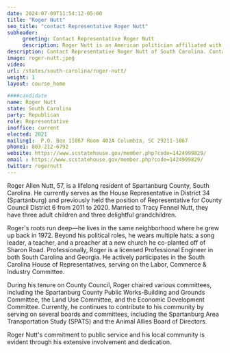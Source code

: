 ```yaml
---
date: 2024-07-09T11:54:12-05:00
title: "Roger Nutt"
seo_title: "contact Representative Roger Nutt"
subheader:
     greeting: Contact Representative Roger Nutt
     description: Roger Nutt is an American politician affiliated with the Republican Party. He serves as a member of the South Carolina House of Representatives, representing District 34, and assumed office on November 9, 2020.
description: Contact Representative Roger Nutt of South Carolina. Contact information for Roger Nutt includes email address, phone number, and mailing address.
image: roger-nutt.jpeg
video:
url: /states/south-carolina/roger-nutt/
weight: 1
layout: course_home

####candidate
name: Roger Nutt
state: South Carolina
party: Republican
role: Representative
inoffice: current
elected: 2021
mailing1:  P.O. Box 11867 Room 402A Columbia, SC 29211-1867
phone1: 803-212-6792
website: https://www.scstatehouse.gov/member.php?code=1424999829/
email : https://www.scstatehouse.gov/member.php?code=1424999829/
twitter: rogernutt
---
```

Roger Allen Nutt, 57, is a lifelong resident of Spartanburg County, South Carolina. He currently serves as the House Representative in District 34 (Spartanburg) and previously held the position of Representative for County Council District 6 from 2011 to 2020. Married to Tracy Fennel Nutt, they have three adult children and three delightful grandchildren.

Roger's roots run deep—he lives in the same neighborhood where he grew up back in 1972. Beyond his political roles, he wears multiple hats: a song leader, a teacher, and a preacher at a new church he co-planted off of Sharon Road. Professionally, Roger is a licensed Professional Engineer in both South Carolina and Georgia. He actively participates in the South Carolina House of Representatives, serving on the Labor, Commerce & Industry Committee.

During his tenure on County Council, Roger chaired various committees, including the Spartanburg County Public Works-Building and Grounds Committee, the Land Use Committee, and the Economic Development Committee. Currently, he continues to contribute to his community by serving on several boards and committees, including the Spartanburg Area Transportation Study (SPATS) and the Animal Allies Board of Directors.

Roger Nutt's commitment to public service and his local community is evident through his extensive involvement and dedication. 
